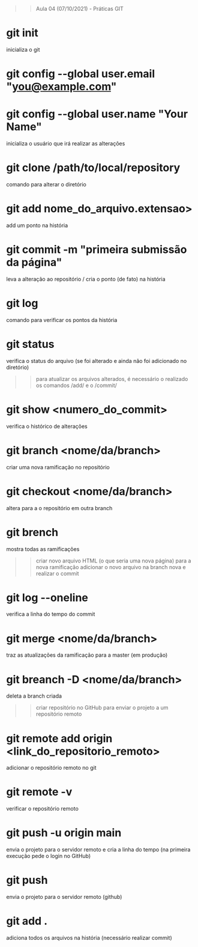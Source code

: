 >> Aula 04 (07/10/2021) - Práticas GIT

# git init 
inicializa o git

# git config --global user.email "you@example.com"
# git config --global user.name "Your Name"
inicializa o usuário que irá realizar as alterações

# git clone /path/to/local/repository
comando para alterar o diretório 

# git add nome_do_arquivo.extensao>
add um ponto na história 

# git commit -m "primeira submissão da página"
leva a alteração ao repositório / cria o ponto (de fato) na história

# git log 
comando para verificar os pontos da história

# git status
verifica o status do arquivo (se foi alterado e ainda não foi adicionado no diretório)

>> para atualizar os arquivos alterados, é necessário o realizado os comandos /add/ e o /commit/

# git show <numero_do_commit> 
verifica o histórico de alterações

# git branch <nome/da/branch>
criar uma nova ramificação no repositório

# git checkout <nome/da/branch>
altera para a o repositório em outra branch

# git brench
mostra todas as ramificações 

>> criar novo arquivo HTML (o que seria uma nova página) para a nova ramificação
>> adicionar o novo arquivo na branch nova e realizar o commit

# git log --oneline
verifica a linha do tempo do commit

# git merge <nome/da/branch>
traz as atualizações da ramificação para a master (em produção)

# git breanch -D <nome/da/branch>
deleta a branch criada

>> criar repositório no GitHub para enviar o projeto a um repositório remoto

# git remote add origin <link_do_repositorio_remoto>
adicionar o repositório remoto no git

# git remote -v
verificar o repositório remoto

# git push -u origin main
envia o projeto para o servidor remoto e cria a linha do tempo 
(na primeira execução pede o login no GitHub)

# git push
envia o projeto para o servidor remoto (github)

# git add .
adiciona todos os arquivos na história (necessário realizar commit)

